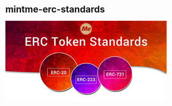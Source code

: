 ﻿# mintme-erc-standards
 
 ![alt text](https://github.com/MagnusBee/mintme-erc-standards/blob/main/erc-token-standard.png?raw=true)
